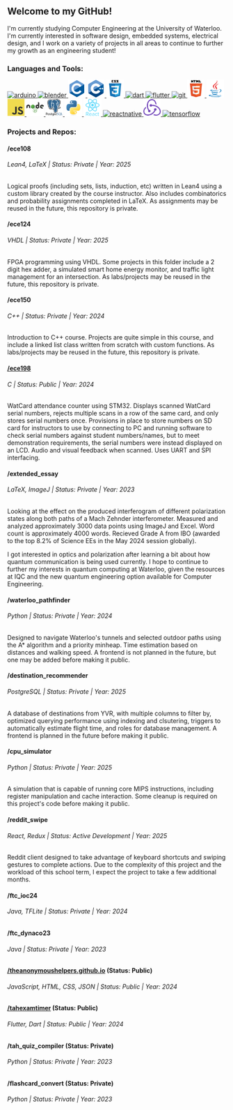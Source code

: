 ## Welcome to my GitHub!

I'm currently studying Computer Engineering at the University of Waterloo. I'm currently interested in software design, embedded systems, electrical design, and I work on a variety of projects in all areas to continue to further my growth as an engineering student! 


<h3 align="left">Languages and Tools:</h3>
<p align="left"> <a href="https://www.arduino.cc/" target="_blank" rel="noreferrer"> <img src="https://cdn.worldvectorlogo.com/logos/arduino-1.svg" alt="arduino" width="40" height="40"/> </a> <a href="https://www.blender.org/" target="_blank" rel="noreferrer"> <img src="https://download.blender.org/branding/community/blender_community_badge_white.svg" alt="blender" width="40" height="40"/> </a> <a href="https://www.cprogramming.com/" target="_blank" rel="noreferrer"> <img src="https://raw.githubusercontent.com/devicons/devicon/master/icons/c/c-original.svg" alt="c" width="40" height="40"/> </a> <a href="https://www.w3schools.com/cpp/" target="_blank" rel="noreferrer"> <img src="https://raw.githubusercontent.com/devicons/devicon/master/icons/cplusplus/cplusplus-original.svg" alt="cplusplus" width="40" height="40"/> </a> <a href="https://www.w3schools.com/css/" target="_blank" rel="noreferrer"> <img src="https://raw.githubusercontent.com/devicons/devicon/master/icons/css3/css3-original-wordmark.svg" alt="css3" width="40" height="40"/> </a> <a href="https://dart.dev" target="_blank" rel="noreferrer"> <img src="https://www.vectorlogo.zone/logos/dartlang/dartlang-icon.svg" alt="dart" width="40" height="40"/> </a> <a href="https://flutter.dev" target="_blank" rel="noreferrer"> <img src="https://www.vectorlogo.zone/logos/flutterio/flutterio-icon.svg" alt="flutter" width="40" height="40"/> </a> <a href="https://git-scm.com/" target="_blank" rel="noreferrer"> <img src="https://www.vectorlogo.zone/logos/git-scm/git-scm-icon.svg" alt="git" width="40" height="40"/> </a> <a href="https://www.w3.org/html/" target="_blank" rel="noreferrer"> <img src="https://raw.githubusercontent.com/devicons/devicon/master/icons/html5/html5-original-wordmark.svg" alt="html5" width="40" height="40"/> </a> <a href="https://www.java.com" target="_blank" rel="noreferrer"> <img src="https://raw.githubusercontent.com/devicons/devicon/master/icons/java/java-original.svg" alt="java" width="40" height="40"/> </a> <a href="https://developer.mozilla.org/en-US/docs/Web/JavaScript" target="_blank" rel="noreferrer"> <img src="https://raw.githubusercontent.com/devicons/devicon/master/icons/javascript/javascript-original.svg" alt="javascript" width="40" height="40"/> </a> <a href="https://nodejs.org" target="_blank" rel="noreferrer"> <img src="https://raw.githubusercontent.com/devicons/devicon/master/icons/nodejs/nodejs-original-wordmark.svg" alt="nodejs" width="40" height="40"/> </a> <a href="https://www.postgresql.org" target="_blank" rel="noreferrer"> <img src="https://raw.githubusercontent.com/devicons/devicon/master/icons/postgresql/postgresql-original-wordmark.svg" alt="postgresql" width="40" height="40"/> </a> <a href="https://www.python.org" target="_blank" rel="noreferrer"> <img src="https://raw.githubusercontent.com/devicons/devicon/master/icons/python/python-original.svg" alt="python" width="40" height="40"/> </a> <a href="https://reactjs.org/" target="_blank" rel="noreferrer"> <img src="https://raw.githubusercontent.com/devicons/devicon/master/icons/react/react-original-wordmark.svg" alt="react" width="40" height="40"/> </a> <a href="https://reactnative.dev/" target="_blank" rel="noreferrer"> <img src="https://reactnative.dev/img/header_logo.svg" alt="reactnative" width="40" height="40"/> </a> <a href="https://redux.js.org" target="_blank" rel="noreferrer"> <img src="https://raw.githubusercontent.com/devicons/devicon/master/icons/redux/redux-original.svg" alt="redux" width="40" height="40"/> </a> <a href="https://www.tensorflow.org" target="_blank" rel="noreferrer"> <img src="https://www.vectorlogo.zone/logos/tensorflow/tensorflow-icon.svg" alt="tensorflow" width="40" height="40"/> </a> </p>



<h3 align="left">Projects and Repos:</h3>


<h4 align="left">/ece108</h4>
<h6>Lean4, LaTeX | Status: Private | Year: 2025</h6>

Logical proofs (including sets, lists, induction, etc) written in Lean4 using a custom library created by the course instructor. Also includes combinatorics and probability assignments completed in LaTeX. As assignments may be reused in the future, this repository is private.

<h4 align="left">/ece124</h4>
<h6>VHDL | Status: Private | Year: 2025</h6>

FPGA programming using VHDL. Some projects in this folder include a 2 digit hex adder, a simulated smart home energy monitor, and traffic light management for an intersection. As labs/projects may be reused in the future, this repository is private.

<h4 align="left">/ece150</h4>
<h6>C++ | Status: Private | Year: 2024</h6>

Introduction to C++ course. Projects are quite simple in this course, and include a linked list class written from scratch with custom functions. As labs/projects may be reused in the future, this repository is private.

<h4 align="left"><a href="https://github.com/joel-crasto/ece198">/ece198</a></h4>
<h6>C | Status: Public | Year: 2024</h6>

WatCard attendance counter using STM32. Displays scanned WatCard serial numbers, rejects multiple scans in a row of the same card, and only stores serial numbers once. Provisions in place to store numbers on SD card for instructors to use by connecting to PC and running software to check serial numbers against student numbers/names, but to meet demonstration requirements, the serial numbers were instead displayed on an LCD. Audio and visual feedback when scanned. Uses UART and SPI interfacing.

<h4 align="left">/extended_essay</h4>
<h6>LaTeX, ImageJ | Status: Private | Year: 2023</h6>

Looking at the effect on the produced interferogram of different polarization states along both paths of a Mach Zehnder interferometer. Measured and analyzed approximately 3000 data points using ImageJ and Excel. Word count is approximately 4000 words. Recieved Grade A from IBO (awarded to the top 8.2% of Science EEs in the May 2024 session globally).

I got interested in optics and polarization after learning a bit about how quantum communication is being used currently. I hope to continue to further my interests in quantum computing at Waterloo, given the resources at IQC and the new quantum engineering option available for Computer Engineering.

<h4 align="left">/waterloo_pathfinder</h4>
<h6>Python | Status: Private | Year: 2024</h6>

Designed to navigate Waterloo's tunnels and selected outdoor paths using the A* algorithm and a priority minheap. Time estimation based on distances and walking speed. A frontend is not planned in the future, but one may be added before making it public.

<h4 align="left">/destination_recommender</h4>
<h6>PostgreSQL | Status: Private | Year: 2025</h6>

A database of destinations from YVR, with multiple columns to filter by, optimized querying performance using indexing and clsutering, triggers to automatically estimate flight time, and roles for database management. A frontend is planned in the future before making it public.

<h4 align="left">/cpu_simulator</h4>
<h6>Python | Status: Private | Year: 2025</h6>

A simulation that is capable of running core MIPS instructions, including register manipulation and cache interaction. Some cleanup is required on this project's code before making it public. 

<h4 align="left">/reddit_swipe</h4>
<h6>React, Redux | Status: Active Development | Year: 2025</h6>

Reddit client designed to take advantage of keyboard shortcuts and swiping gestures to complete actions. Due to the complexity of this project and the workload of this school term, I expect the project to take a few additional months.

<h4 align="left">/ftc_ioc24</h4>
<h6>Java, TFLite | Status: Private | Year: 2024</h6>



<h4 align="left">/ftc_dynaco23</h4>
<h6>Java | Status: Private | Year: 2023</h6>


<h4 align="left"><a href="https://github.com/joel-crasto/ece198">/theanonymoushelpers.github.io</a> (Status: Public)</h4>
<h6>JavaScript, HTML, CSS, JSON | Status: Public | Year: 2024</h6>


<h4 align="left"><a href="https://github.com/joel-crasto/ece198">/tahexamtimer</a> (Status: Public)</h4>
<h6>Flutter, Dart | Status: Public | Year: 2024</h6>


<h4 align="left">/tah_quiz_compiler (Status: Private)</h4>
<h6>Python | Status: Private | Year: 2023</h6>


<h4 align="left">/flashcard_convert (Status: Private)</h4>
<h6>Python | Status: Private | Year: 2023</h6>



<!-- <p><img align="left" src="https://github-readme-stats.vercel.app/api/top-langs?username=joel-crasto&show_icons=true&theme=dark&locale=en&layout=compact" alt="joel-crasto" /></p>

<p>&nbsp;<img align="center" src="https://github-readme-stats.vercel.app/api?username=joel-crasto&show_icons=true&theme=dark&locale=en" alt="joel-crasto" /></p>
since most of my repos are private anyways 
--!>
